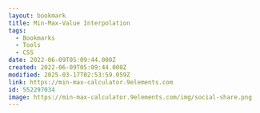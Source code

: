 ```yaml
---
layout: bookmark
title: Min-Max-Value Interpolation
tags:
  - Bookmarks
  - Tools
  - CSS
date: 2022-06-09T05:09:44.000Z
created: 2022-06-09T05:09:44.000Z
modified: 2025-03-17T02:53:59.059Z
link: https://min-max-calculator.9elements.com
id: 552297034
image: https://min-max-calculator.9elements.com/img/social-share.png
---
```

